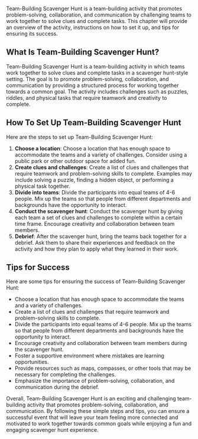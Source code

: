 
Team-Building Scavenger Hunt is a team-building activity that promotes problem-solving, collaboration, and communication by challenging teams to work together to solve clues and complete tasks. This chapter will provide an overview of the activity, instructions on how to set it up, and tips for ensuring its success.

What Is Team-Building Scavenger Hunt?
-------------------------------------

Team-Building Scavenger Hunt is a team-building activity in which teams work together to solve clues and complete tasks in a scavenger hunt-style setting. The goal is to promote problem-solving, collaboration, and communication by providing a structured process for working together towards a common goal. The activity includes challenges such as puzzles, riddles, and physical tasks that require teamwork and creativity to complete.

How To Set Up Team-Building Scavenger Hunt
------------------------------------------

Here are the steps to set up Team-Building Scavenger Hunt:

1. **Choose a location**: Choose a location that has enough space to accommodate the teams and a variety of challenges. Consider using a public park or other outdoor space for added fun.
2. **Create clues and challenges**: Create a list of clues and challenges that require teamwork and problem-solving skills to complete. Examples may include solving a puzzle, finding a hidden object, or performing a physical task together.
3. **Divide into teams**: Divide the participants into equal teams of 4-6 people. Mix up the teams so that people from different departments and backgrounds have the opportunity to interact.
4. **Conduct the scavenger hunt**: Conduct the scavenger hunt by giving each team a set of clues and challenges to complete within a certain time frame. Encourage creativity and collaboration between team members.
5. **Debrief**: After the scavenger hunt, bring the teams back together for a debrief. Ask them to share their experiences and feedback on the activity and how they plan to apply what they learned in their work.

Tips for Success
----------------

Here are some tips for ensuring the success of Team-Building Scavenger Hunt:

* Choose a location that has enough space to accommodate the teams and a variety of challenges.
* Create a list of clues and challenges that require teamwork and problem-solving skills to complete.
* Divide the participants into equal teams of 4-6 people. Mix up the teams so that people from different departments and backgrounds have the opportunity to interact.
* Encourage creativity and collaboration between team members during the scavenger hunt.
* Foster a supportive environment where mistakes are learning opportunities.
* Provide resources such as maps, compasses, or other tools that may be necessary for completing the challenges.
* Emphasize the importance of problem-solving, collaboration, and communication during the debrief.

Overall, Team-Building Scavenger Hunt is an exciting and challenging team-building activity that promotes problem-solving, collaboration, and communication. By following these simple steps and tips, you can ensure a successful event that will leave your team feeling more connected and motivated to work together towards common goals while enjoying a fun and engaging scavenger hunt experience.
